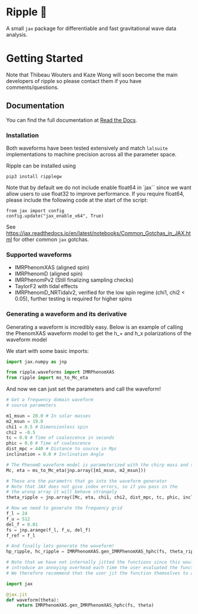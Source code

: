 # Ripple :ocean:

A small `jax` package for differentiable and fast gravitational wave data analysis. 

# Getting Started

Note that Thibeau Wouters and Kaze Wong will soon become the main developers of ripple so please contact them if you have comments/questions.

## Documentation

You can find the full documentation at [Read the Docs](https://ripplegw.readthedocs.io/).

### Installation

Both waveforms have been tested extensively and match `lalsuite` implementations to machine precision across all the parameter space. 

Ripple can be installed using 

```
pip3 install ripplegw
```

Note that by default we do not include enable float64 in `jax`` since we want allow users to use float32 to improve performance.
If you require float64, please include the following code at the start of the script:

```
from jax import config
config.update("jax_enable_x64", True)
```

See https://jax.readthedocs.io/en/latest/notebooks/Common_Gotchas_in_JAX.html for other common `jax` gotchas.

### Supported waveforms

- IMRPhenomXAS (aligned spin)
- IMRPhenomD (aligned spin)
- IMRPhenomPv2 (Still finalizing sampling checks)
- TaylorF2 with tidal effects
- IMRPhenomD_NRTidalv2, verified for the low spin regime (chi1, chi2 < 0.05), further testing is required for higher spins

### Generating a waveform and its derivative

Generating a waveform is incredibly easy. Below is an example of calling the PhenomXAS waveform model
to get the h_+ and h_x polarizations of the waveform model

We start with some basic imports:

```python
import jax.numpy as jnp

from ripple.waveforms import IMRPhenomXAS
from ripple import ms_to_Mc_eta
```

And now we can just set the parameters and call the waveform!

```python
# Get a frequency domain waveform
# source parameters

m1_msun = 20.0 # In solar masses
m2_msun = 19.0
chi1 = 0.5 # Dimensionless spin
chi2 = -0.5
tc = 0.0 # Time of coalescence in seconds
phic = 0.0 # Time of coalescence
dist_mpc = 440 # Distance to source in Mpc
inclination = 0.0 # Inclination Angle

# The PhenomD waveform model is parameterized with the chirp mass and symmetric mass ratio
Mc, eta = ms_to_Mc_eta(jnp.array([m1_msun, m2_msun]))

# These are the parametrs that go into the waveform generator
# Note that JAX does not give index errors, so if you pass in the
# the wrong array it will behave strangely
theta_ripple = jnp.array([Mc, eta, chi1, chi2, dist_mpc, tc, phic, inclination])

# Now we need to generate the frequency grid
f_l = 24
f_u = 512
del_f = 0.01
fs = jnp.arange(f_l, f_u, del_f)
f_ref = f_l

# And finally lets generate the waveform!
hp_ripple, hc_ripple = IMRPhenomXAS.gen_IMRPhenomXAS_hphc(fs, theta_ripple, f_ref)

# Note that we have not internally jitted the functions since this would
# introduce an annoying overhead each time the user evaluated the function with a different length frequency array
# We therefore recommend that the user jit the function themselves to accelerate evaluations. For example:

import jax

@jax.jit
def waveform(theta):
    return IMRPhenomXAS.gen_IMRPhenomXAS_hphc(fs, theta)
```



